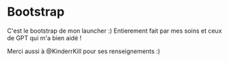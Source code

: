 # Bootstrap
C'est le bootstrap de mon launcher :) Entierement fait par mes soins et ceux de GPT qui m'a bien aidé !

Merci aussi à @KinderrKill pour ses renseignements :)
